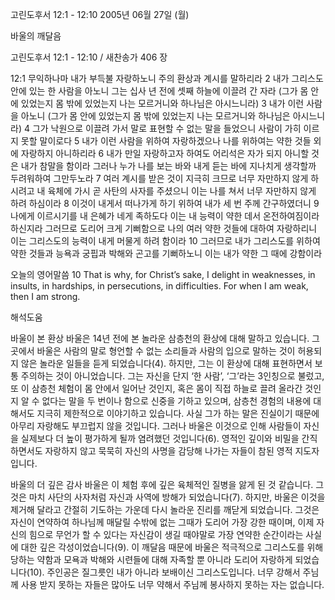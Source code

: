 고린도후서 12:1 - 12:10 
2005년 06월 27일 (월)

바울의 깨달음



고린도후서 12:1 - 12:10 / 새찬송가 406 장


12:1 무익하나마 내가 부득불 자랑하노니 주의 환상과 계시를 말하리라 2 내가 그리스도 안에 있는 한 사람을 아노니 그는 십사 년 전에 셋째 하늘에 이끌려 간 자라 (그가 몸 안에 있었는지 몸 밖에 있었는지 나는 모르거니와 하나님은 아시느니라) 3 내가 이런 사람을 아노니 (그가 몸 안에 있었는지 몸 밖에 있었는지 나는 모르거니와 하나님은 아시느니라) 4 그가 낙원으로 이끌려 가서 말로 표현할 수 없는 말을 들었으니 사람이 가히 이르지 못할 말이로다 5 내가 이런 사람을 위하여 자랑하겠으나 나를 위하여는 약한 것들 외에 자랑하지 아니하리라 6 내가 만일 자랑하고자 하여도 어리석은 자가 되지 아니할 것은 내가 참말을 함이라 그러나 누가 나를 보는 바와 내게 듣는 바에 지나치게 생각할까 두려워하여 그만두노라 7 여러 계시를 받은 것이 지극히 크므로 너무 자만하지 않게 하시려고 내 육체에 가시 곧 사탄의 사자를 주셨으니 이는 나를 쳐서 너무 자만하지 않게 하려 하심이라 8 이것이 내게서 떠나가게 하기 위하여 내가 세 번 주께 간구하였더니 9 나에게 이르시기를 내 은혜가 네게 족하도다 이는 내 능력이 약한 데서 온전하여짐이라 하신지라 그러므로 도리어 크게 기뻐함으로 나의 여러 약한 것들에 대하여 자랑하리니 이는 그리스도의 능력이 내게 머물게 하려 함이라 10 그러므로 내가 그리스도를 위하여 약한 것들과 능욕과 궁핍과 박해와 곤고를 기뻐하노니 이는 내가 약한 그 때에 강함이라 

오늘의 영어말씀 
10 That is why, for Christ’s sake, I delight in weaknesses, in insults, in hardships, in persecutions, in difficulties. For when I am weak, then I am strong.

해석도움





바울이 본 환상 
바울은 14년 전에 본 놀라운 삼층천의 환상에 대해 말하고 있습니다. 그곳에서 바울은 사람의 말로 형언할 수 없는 소리들과 사람의 입으로 말하는 것이 허용되지 않은 놀라운 일들을 듣게 되었습니다(4). 하지만, 그는 이 환상에 대해 표현하면서 보통 주의하는 것이 아니었습니다. 그는 자신을 단지 ‘한 사람’, ‘그’라는 3인칭으로 불렀고, 또 이 삼층천 체험이 몸 안에서 일어난 것인지, 혹은 몸이 직접 하늘로 끌려 올라간 것인지 알 수 없다는 말을 두 번이나 함으로 신중을 기하고 있으며, 삼층천 경험의 내용에 대해서도 지극히 제한적으로 이야기하고 있습니다. 사실 그가 하는 말은 진실이기 때문에 아무리 자랑해도 부끄럽지 않을 것입니다. 그러나 바울은 이것으로 인해 사람들이 자신을 실제보다 더 높이 평가하게 될까 염려했던 것입니다(6). 영적인 깊이와 비밀을 간직하면서도 자랑하지 않고 묵묵히 자신의 사명을 감당해 나가는 자들이 참된 영적 지도자입니다. 

바울의 더 깊은 감사 
바울은 이 체험 후에 깊은 육체적인 질병을 앓게 된 것 같습니다. 그것은 마치 사단의 사자처럼 자신과 사역에 방해가 되었습니다(7). 하지만, 바울은 이것을 제거해 달라고 간절히 기도하는 가운데 다시 놀라운 진리를 깨닫게 되었습니다. 그것은 자신이 연약하여 하나님께 매달릴 수밖에 없는 그때가 도리어 가장 강한 때이며, 이제 자신의 힘으로 무언가 할 수 있다는 자신감이 생길 때야말로 가장 연약한 순간이라는 사실에 대한 깊은 각성이었습니다(9). 이 깨달음 때문에 바울은 적극적으로 그리스도를 위해 당하는 약함과 모욕과 박해와 시련들에 대해 자족할 뿐 아니라 도리어 자랑하게 되었습니다(10). 주인공은 질그릇인 내가 아니라 보배이신 그리스도입니다. 너무 강해서 주님께 사용 받지 못하는 자들은 많아도 너무 약해서 주님께 봉사하지 못하는 자는 없습니다.